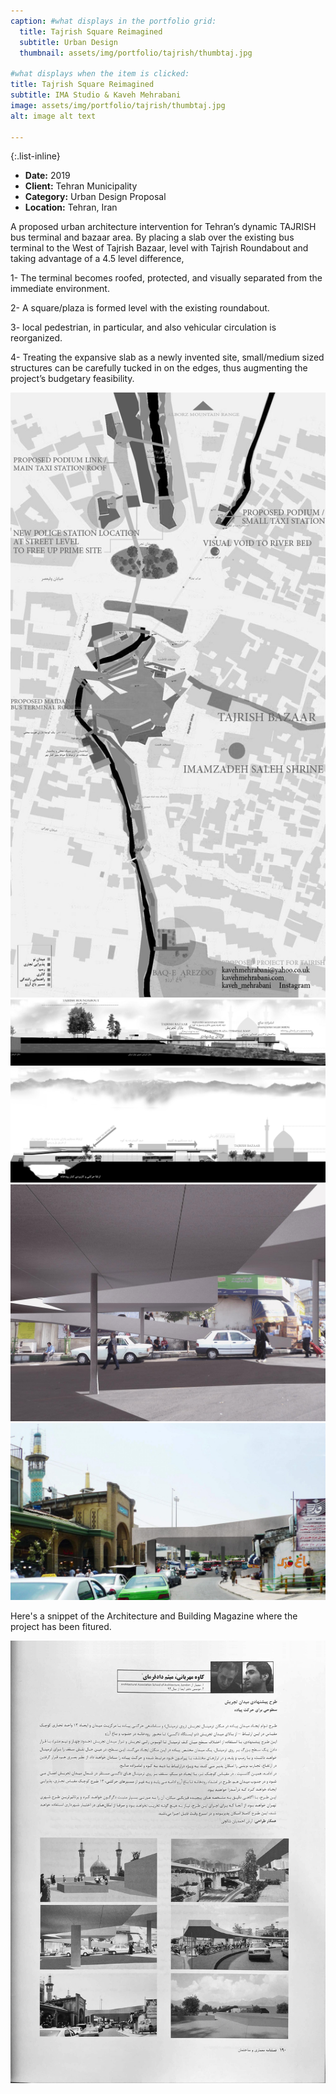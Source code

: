 ```yaml
---
caption: #what displays in the portfolio grid:
  title: Tajrish Square Reimagined
  subtitle: Urban Design
  thumbnail: assets/img/portfolio/tajrish/thumbtaj.jpg
  
#what displays when the item is clicked:
title: Tajrish Square Reimagined
subtitle: IMA Studio & Kaveh Mehrabani
image: assets/img/portfolio/tajrish/thumbtaj.jpg
alt: image alt text

---
```


{:.list-inline} 
- **Date:** 2019
- **Client:** Tehran Municipality
- **Category:** Urban Design Proposal
- **Location:** Tehran, Iran



A proposed urban architecture intervention for Tehran’s dynamic TAJRISH bus terminal and bazaar area. By placing a slab over the existing bus terminal to the West of Tajrish Bazaar, level with Tajrish Roundabout and taking advantage of a 4.5 level difference,

1- The terminal becomes roofed, protected, and visually separated from the immediate environment. 

2- A square/plaza is formed level with the existing roundabout. 

3- local pedestrian, in particular, and also vehicular circulation is reorganized. 

4- Treating the expansive slab as a newly invented site, small/medium sized structures can be carefully tucked in on the edges, thus augmenting the project’s budgetary feasibility.

<img src="assets/img/portfolio/tajrish/plan.jpg" alt="tajrish plan">
<img src="assets/img/portfolio/tajrish/sec1.jpg" alt="tajrish section">
<img src="assets/img/portfolio/tajrish/sec2.jpg" alt="tajrish section">
<img src="assets/img/portfolio/tajrish/collage1.jpg" alt="tajrish collage">
<img src="assets/img/portfolio/tajrish/collage2.jpg" alt="tajrish collage">

Here's a snippet of the Architecture and Building Magazine where the project has been fitured.

<img src="assets/img/portfolio/tajrish/mag.jpg" alt="architecture and building magazine snippet">

